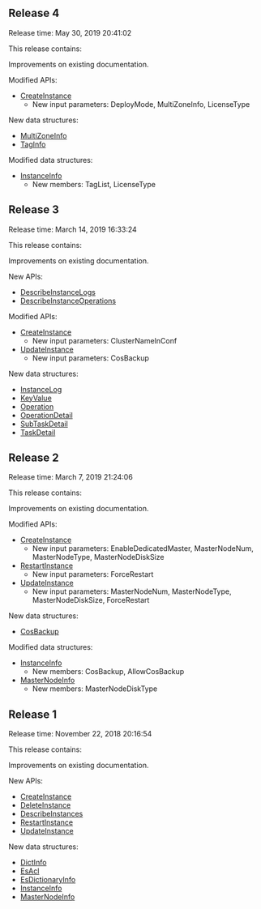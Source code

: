 ## Release 4

Release time: May 30, 2019 20:41:02

This release contains:

Improvements on existing documentation.

Modified APIs:

* [CreateInstance](/document/api/845/30633)
	* New input parameters: DeployMode, MultiZoneInfo, LicenseType

New data structures:

* [MultiZoneInfo](/document/api/845/30634#MultiZoneInfo)
* [TagInfo](/document/api/845/30634#TagInfo)

Modified data structures:

* [InstanceInfo](/document/api/845/30634#InstanceInfo)
	* New members: TagList, LicenseType

## Release 3

Release time: March 14, 2019 16:33:24

This release contains:

Improvements on existing documentation.

New APIs:

* [DescribeInstanceLogs](/document/api/845/33760)
* [DescribeInstanceOperations](/document/api/845/33759)

Modified APIs:

* [CreateInstance](/document/api/845/30633)
	* New input parameters: ClusterNameInConf
* [UpdateInstance](/document/api/845/30629)
	* New input parameters: CosBackup

New data structures:

* [InstanceLog](/document/api/845/30634#InstanceLog)
* [KeyValue](/document/api/845/30634#KeyValue)
* [Operation](/document/api/845/30634#Operation)
* [OperationDetail](/document/api/845/30634#OperationDetail)
* [SubTaskDetail](/document/api/845/30634#SubTaskDetail)
* [TaskDetail](/document/api/845/30634#TaskDetail)

## Release 2

Release time: March 7, 2019 21:24:06

This release contains:

Improvements on existing documentation.

Modified APIs:

* [CreateInstance](/document/api/845/30633)
	* New input parameters: EnableDedicatedMaster, MasterNodeNum, MasterNodeType, MasterNodeDiskSize
* [RestartInstance](/document/api/845/30630)
	* New input parameters: ForceRestart
* [UpdateInstance](/document/api/845/30629)
	* New input parameters: MasterNodeNum, MasterNodeType, MasterNodeDiskSize, ForceRestart

New data structures:

* [CosBackup](/document/api/845/30634#CosBackup)

Modified data structures:

* [InstanceInfo](/document/api/845/30634#InstanceInfo)
	* New members: CosBackup, AllowCosBackup
* [MasterNodeInfo](/document/api/845/30634#MasterNodeInfo)
	* New members: MasterNodeDiskType

## Release 1

Release time: November 22, 2018 20:16:54

This release contains:

Improvements on existing documentation.

New APIs:

* [CreateInstance](/document/api/845/30633)
* [DeleteInstance](/document/api/845/30632)
* [DescribeInstances](/document/api/845/30631)
* [RestartInstance](/document/api/845/30630)
* [UpdateInstance](/document/api/845/30629)

New data structures:

* [DictInfo](/document/api/845/30634#DictInfo)
* [EsAcl](/document/api/845/30634#EsAcl)
* [EsDictionaryInfo](/document/api/845/30634#EsDictionaryInfo)
* [InstanceInfo](/document/api/845/30634#InstanceInfo)
* [MasterNodeInfo](/document/api/845/30634#MasterNodeInfo)

